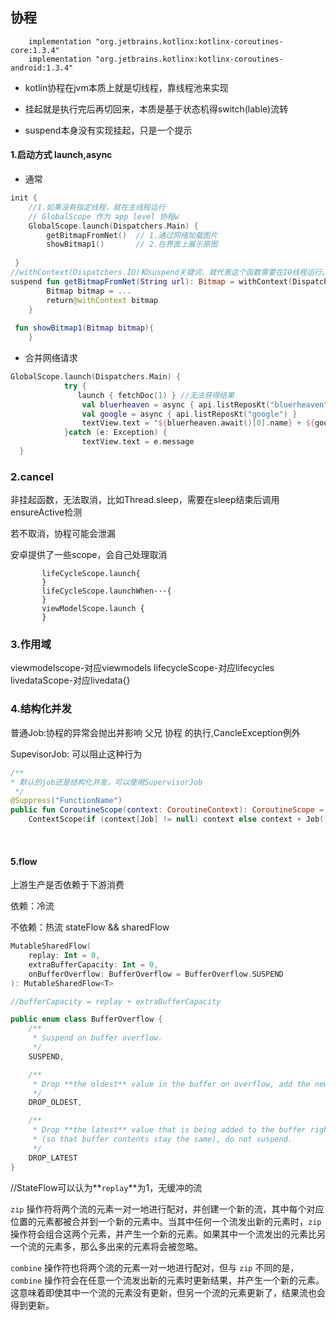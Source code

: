 

## 协程

```
    implementation "org.jetbrains.kotlinx:kotlinx-coroutines-core:1.3.4"
    implementation "org.jetbrains.kotlinx:kotlinx-coroutines-android:1.3.4"
```

- kotlin协程在jvm本质上就是切线程，靠线程池来实现

- 挂起就是执行完后再切回来，本质是基于状态机得switch(lable)流转

- suspend本身没有实现挂起，只是一个提示

#### 1.启动方式 launch,async

- 通常

```kotlin
init {
	//1.如果没有指定线程，就在主线程运行
    // GlobalScope 作为 app level 协程w
    GlobalScope.launch(Dispatchers.Main) {
        getBitmapFromNet()  // 1.通过网络加载图片
        showBitmap1()       // 2.在界面上展示原图
     
 }
//withContext(Dispatchers.IO)和suspend关键词，就代表这个函数需要在IO线程运行。线程会自动切换
suspend fun getBitmapFromNet(String url): Bitmap = withContext(Dispatchers.IO) {
        Bitmap bitmap = ...
        return@withContext bitmap
    }
    
 fun showBitmap1(Bitmap bitmap){
    }
```

- 合并网络请求

```kotlin
GlobalScope.launch(Dispatchers.Main) { 
            try {
    		   launch { fetchDoc(1) } //无法获得结果
                val bluerheaven = async { api.listReposKt("bluerheaven") }
                val google = async { api.listReposKt("google") }
                textView.text = "${bluerheaven.await()[0].name} + ${google.await()[0].name}"
            }catch (e: Exception) {
                textView.text = e.message
  }
```

### 2.cancel

非挂起函数，无法取消，比如Thread.sleep，需要在sleep结束后调用ensureActive检测

若不取消，协程可能会泄漏

安卓提供了一些scope，会自己处理取消

```
       lifeCycleScope.launch{
       }
       lifeCycleScope.launchWhen···{
       }
       viewModelScope.launch {
       }
```



### 3.作用域

viewmodelscope-对应viewmodels
lifecycleScope-对应lifecycles
livedataScope-对应livedata{}

### 4.结构化并发

普通Job:协程的异常会抛出并影响 父兄 协程 的执行,CancleException例外

SupevisorJob: 可以阻止这种行为

```kotlin
/**
* 默认的job还是结构化并发，可以使用SupervisorJob	
 */
@Suppress("FunctionName")
public fun CoroutineScope(context: CoroutineContext): CoroutineScope =
    ContextScope(if (context[Job] != null) context else context + Job())
```

​	

#### 5.flow

上游生产是否依赖于下游消费

依赖：冷流

不依赖：热流 stateFlow  && sharedFlow

```kotlin
MutableSharedFlow(
    replay: Int = 0,
    extraBufferCapacity: Int = 0,
    onBufferOverflow: BufferOverflow = BufferOverflow.SUSPEND
): MutableSharedFlow<T> 

//bufferCapacity = replay + extraBufferCapacity

public enum class BufferOverflow {
    /**
     * Suspend on buffer overflow.
     */
    SUSPEND,

    /**
     * Drop **the oldest** value in the buffer on overflow, add the new value to the buffer, do not suspend.
     */
    DROP_OLDEST,

    /**
     * Drop **the latest** value that is being added to the buffer right now on buffer overflow
     * (so that buffer contents stay the same), do not suspend.
     */
    DROP_LATEST
}

```

//StateFlow可以认为**`replay`**为1，无缓冲的流



`zip` 操作符将两个流的元素一对一地进行配对，并创建一个新的流，其中每个对应位置的元素都被合并到一个新的元素中。当其中任何一个流发出新的元素时，`zip` 操作符会组合这两个元素，并产生一个新的元素。如果其中一个流发出的元素比另一个流的元素多，那么多出来的元素将会被忽略。

`combine` 操作符也将两个流的元素一对一地进行配对，但与 `zip` 不同的是，`combine` 操作符会在任意一个流发出新的元素时更新结果，并产生一个新的元素。这意味着即使其中一个流的元素没有更新，但另一个流的元素更新了，结果流也会得到更新。



